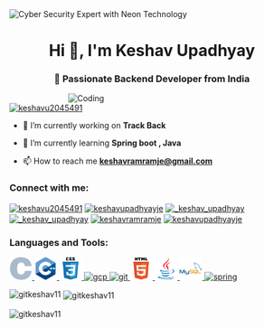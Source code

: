 <img src="file:///C:/Users/kesha/Downloads/cyber-security-expert-working-with-technology-neon-lights.jpg" alt="Cyber Security Expert with Neon Technology">

<h1 align="center">Hi 👋, I'm Keshav Upadhyay</h1>
<h3 align="center">🚀 Passionate Backend Developer from India</h3>
<img src="https://cdn.prod.website-files.com/62fd0a29440f2dff557e84ec/66fa6f356f6da21375c40fa0_Hero%20Image%20Article%20(15).png" alt="Coding" align="right" width="400">


<p align="left"> <a href="https://twitter.com/keshavu2045491" target="blank"><img src="https://img.shields.io/twitter/follow/keshavu2045491?logo=twitter&style=for-the-badge" alt="keshavu2045491" /></a> </p>

- 🔭 I’m currently working on **Track Back**

- 🌱 I’m currently learning **Spring boot , Java**

- 📫 How to reach me **keshavramramje@gmail.com**

<h3 align="left">Connect with me:</h3>
<p align="left">
<a href="https://twitter.com/keshavu2045491" target="blank"><img align="center" src="https://raw.githubusercontent.com/rahuldkjain/github-profile-readme-generator/master/src/images/icons/Social/twitter.svg" alt="keshavu2045491" height="30" width="40" /></a>
<a href="https://linkedin.com/in/keshavupadhyayje" target="blank"><img align="center" src="https://raw.githubusercontent.com/rahuldkjain/github-profile-readme-generator/master/src/images/icons/Social/linked-in-alt.svg" alt="keshavupadhyayje" height="30" width="40" /></a>
<a href="https://instagram.com/_keshav_upadhyay" target="blank"><img align="center" src="https://raw.githubusercontent.com/rahuldkjain/github-profile-readme-generator/master/src/images/icons/Social/instagram.svg" alt="_keshav_upadhyay" height="30" width="40" /></a>
<a href="https://www.youtube.com/c/_keshav_upadhyay" target="blank"><img align="center" src="https://raw.githubusercontent.com/rahuldkjain/github-profile-readme-generator/master/src/images/icons/Social/youtube.svg" alt="_keshav_upadhyay" height="30" width="40" /></a>
<a href="https://www.hackerrank.com/keshavramramje" target="blank"><img align="center" src="https://raw.githubusercontent.com/rahuldkjain/github-profile-readme-generator/master/src/images/icons/Social/hackerrank.svg" alt="keshavramramje" height="30" width="40" /></a>
<a href="https://www.leetcode.com/keshavupadhyayje" target="blank"><img align="center" src="https://raw.githubusercontent.com/rahuldkjain/github-profile-readme-generator/master/src/images/icons/Social/leet-code.svg" alt="keshavupadhyayje" height="30" width="40" /></a>
</p>

<h3 align="left">Languages and Tools:</h3>
<p align="left"> <a href="https://www.cprogramming.com/" target="_blank" rel="noreferrer"> <img src="https://raw.githubusercontent.com/devicons/devicon/master/icons/c/c-original.svg" alt="c" width="40" height="40"/> </a> <a href="https://www.w3schools.com/cpp/" target="_blank" rel="noreferrer"> <img src="https://raw.githubusercontent.com/devicons/devicon/master/icons/cplusplus/cplusplus-original.svg" alt="cplusplus" width="40" height="40"/> </a> <a href="https://www.w3schools.com/css/" target="_blank" rel="noreferrer"> <img src="https://raw.githubusercontent.com/devicons/devicon/master/icons/css3/css3-original-wordmark.svg" alt="css3" width="40" height="40"/> </a> <a href="https://cloud.google.com" target="_blank" rel="noreferrer"> <img src="https://www.vectorlogo.zone/logos/google_cloud/google_cloud-icon.svg" alt="gcp" width="40" height="40"/> </a> <a href="https://git-scm.com/" target="_blank" rel="noreferrer"> <img src="https://www.vectorlogo.zone/logos/git-scm/git-scm-icon.svg" alt="git" width="40" height="40"/> </a> <a href="https://www.w3.org/html/" target="_blank" rel="noreferrer"> <img src="https://raw.githubusercontent.com/devicons/devicon/master/icons/html5/html5-original-wordmark.svg" alt="html5" width="40" height="40"/> </a> <a href="https://www.java.com" target="_blank" rel="noreferrer"> <img src="https://raw.githubusercontent.com/devicons/devicon/master/icons/java/java-original.svg" alt="java" width="40" height="40"/> </a> <a href="https://www.mysql.com/" target="_blank" rel="noreferrer"> <img src="https://raw.githubusercontent.com/devicons/devicon/master/icons/mysql/mysql-original-wordmark.svg" alt="mysql" width="40" height="40"/> </a> <a href="https://spring.io/" target="_blank" rel="noreferrer"> <img src="https://www.vectorlogo.zone/logos/springio/springio-icon.svg" alt="spring" width="40" height="40"/> </a> </p>

<p><img align="left" src="https://github-readme-stats.vercel.app/api/top-langs?username=gitkeshav11&show_icons=true&locale=en&layout=compact" alt="gitkeshav11" /></p>

<p>&nbsp;<img align="center" src="https://github-readme-stats.vercel.app/api?username=gitkeshav11&show_icons=true&locale=en" alt="gitkeshav11" /></p>

<p><img align="center" src="https://github-readme-streak-stats.herokuapp.com/?user=gitkeshav11&" alt="gitkeshav11" /></p>

